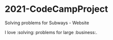 # 2021-CodeCampProject
Solving problems for Subways - Website

I love :solving: problems for large :business:.
